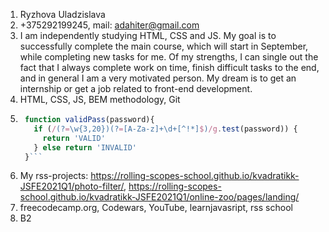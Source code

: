 1. Ryzhova Uladzislava
2. +375292199245, mail: adahiter@gmail.com
3. I am independently studying HTML, CSS and JS. My goal is to successfully complete the main course, which will start in September, while completing new tasks for me. Of my strengths, I can single out the fact that I always complete work on time, finish difficult tasks to the end, and in general I am a very motivated person. My dream is to get an internship or get a job related to front-end development.
4. HTML, CSS, JS, BEM methodology, Git
5. ```js
    function validPass(password){
      if (/(?=\w{3,20})(?=[A-Za-z]+\d+[^!*]$)/g.test(password)) {
        return 'VALID'
      } else return 'INVALID'
    }```
 6. My rss-projects: https://rolling-scopes-school.github.io/kvadratikk-JSFE2021Q1/photo-filter/, https://rolling-scopes-school.github.io/kvadratikk-JSFE2021Q1/online-zoo/pages/landing/
 7. freecodecamp.org, Codewars, YouTube, learnjavasript, rss school
 8. B2
